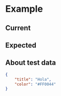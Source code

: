 # Example

## Current

## Expected

## About test data

```json
{
    "title": "Hola",
    "color": "#FF0044"
}
```
